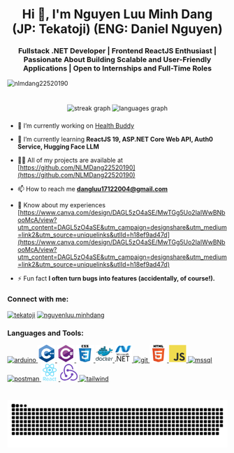 <h1 align="center">
  Hi 👋, I'm Nguyen Luu Minh Dang <br> 
  (JP: Tekatoji) (ENG: Daniel Nguyen)
</h1>

<h3 align="center">Fullstack .NET Developer | Frontend ReactJS Enthusiast | Passionate About Building Scalable and User-Friendly Applications | Open to Internships and Full-Time Roles</h3>

<p align="left"> <img src="https://komarev.com/ghpvc/?username=nlmdang22520190&label=Profile%20views&color=0e75b6&style=flat" alt="nlmdang22520190" /> </p>

###

<br clear="both">

<div align="center">
  <img src="https://streak-stats.demolab.com?user=NLMDang22520190&locale=en&mode=daily&theme=dracula&hide_border=false&border_radius=5" height="150" alt="streak graph"  />
 
  <img src="https://github-readme-stats.vercel.app/api/top-langs?username=NLMDang22520190&locale=en&hide_title=false&layout=compact&card_width=320&langs_count=5&theme=dracula&hide_border=false" height="150" alt="languages graph"  />
</div>

###

- 🔭 I’m currently working on [Health Buddy](https://github.com/NLMDang22520190/HealthBuddy)

- 🌱 I’m currently learning **ReactJS 19, ASP.NET Core Web API, Auth0 Service, Hugging Face LLM**

- 👨‍💻 All of my projects are available at [https://github.com/NLMDang22520190](https://github.com/NLMDang22520190)

- 📫 How to reach me **dangluu17122004@gmail.com**

- 📄 Know about my experiences [https://www.canva.com/design/DAGL5zO4aSE/MwTGg5Uo2laIWwBNbooMcA/view?utm_content=DAGL5zO4aSE&utm_campaign=designshare&utm_medium=link2&utm_source=uniquelinks&utlId=h18ef9ad47d](https://www.canva.com/design/DAGL5zO4aSE/MwTGg5Uo2laIWwBNbooMcA/view?utm_content=DAGL5zO4aSE&utm_campaign=designshare&utm_medium=link2&utm_source=uniquelinks&utlId=h18ef9ad47d)

- ⚡ Fun fact **I often turn bugs into features (accidentally, of course!).**

<h3 align="left">Connect with me:</h3>
<p align="left">
<a href="https://linkedin.com/in/tekatoji" target="blank"><img align="center" src="https://raw.githubusercontent.com/rahuldkjain/github-profile-readme-generator/master/src/images/icons/Social/linked-in-alt.svg" alt="tekatoji" height="30" width="40" /></a>
<a href="https://fb.com/nguyenluu.minhdang" target="blank"><img align="center" src="https://raw.githubusercontent.com/rahuldkjain/github-profile-readme-generator/master/src/images/icons/Social/facebook.svg" alt="nguyenluu.minhdang" height="30" width="40" /></a>
</p>

<h3 align="left">Languages and Tools:</h3>
<p align="left"> <a href="https://www.arduino.cc/" target="_blank" rel="noreferrer"> <img src="https://cdn.worldvectorlogo.com/logos/arduino-1.svg" alt="arduino" width="40" height="40"/> </a> <a href="https://www.w3schools.com/cpp/" target="_blank" rel="noreferrer"> <img src="https://raw.githubusercontent.com/devicons/devicon/master/icons/cplusplus/cplusplus-original.svg" alt="cplusplus" width="40" height="40"/> </a> <a href="https://www.w3schools.com/cs/" target="_blank" rel="noreferrer"> <img src="https://raw.githubusercontent.com/devicons/devicon/master/icons/csharp/csharp-original.svg" alt="csharp" width="40" height="40"/> </a> <a href="https://www.w3schools.com/css/" target="_blank" rel="noreferrer"> <img src="https://raw.githubusercontent.com/devicons/devicon/master/icons/css3/css3-original-wordmark.svg" alt="css3" width="40" height="40"/> </a> <a href="https://www.docker.com/" target="_blank" rel="noreferrer"> <img src="https://raw.githubusercontent.com/devicons/devicon/master/icons/docker/docker-original-wordmark.svg" alt="docker" width="40" height="40"/> </a> <a href="https://dotnet.microsoft.com/" target="_blank" rel="noreferrer"> <img src="https://raw.githubusercontent.com/devicons/devicon/master/icons/dot-net/dot-net-original-wordmark.svg" alt="dotnet" width="40" height="40"/> </a> <a href="https://git-scm.com/" target="_blank" rel="noreferrer"> <img src="https://www.vectorlogo.zone/logos/git-scm/git-scm-icon.svg" alt="git" width="40" height="40"/> </a> <a href="https://www.w3.org/html/" target="_blank" rel="noreferrer"> <img src="https://raw.githubusercontent.com/devicons/devicon/master/icons/html5/html5-original-wordmark.svg" alt="html5" width="40" height="40"/> </a> <a href="https://developer.mozilla.org/en-US/docs/Web/JavaScript" target="_blank" rel="noreferrer"> <img src="https://raw.githubusercontent.com/devicons/devicon/master/icons/javascript/javascript-original.svg" alt="javascript" width="40" height="40"/> </a> <a href="https://www.microsoft.com/en-us/sql-server" target="_blank" rel="noreferrer"> <img src="https://www.svgrepo.com/show/303229/microsoft-sql-server-logo.svg" alt="mssql" width="40" height="40"/> </a> <a href="https://postman.com" target="_blank" rel="noreferrer"> <img src="https://www.vectorlogo.zone/logos/getpostman/getpostman-icon.svg" alt="postman" width="40" height="40"/> </a> <a href="https://reactjs.org/" target="_blank" rel="noreferrer"> <img src="https://raw.githubusercontent.com/devicons/devicon/master/icons/react/react-original-wordmark.svg" alt="react" width="40" height="40"/> </a> <a href="https://redux.js.org" target="_blank" rel="noreferrer"> <img src="https://raw.githubusercontent.com/devicons/devicon/master/icons/redux/redux-original.svg" alt="redux" width="40" height="40"/> </a> <a href="https://tailwindcss.com/" target="_blank" rel="noreferrer"> <img src="https://www.vectorlogo.zone/logos/tailwindcss/tailwindcss-icon.svg" alt="tailwind" width="40" height="40"/> </a> </p>

###

<br clear="both">

<img src="https://raw.githubusercontent.com/NLMDang22520190/NLMDang22520190/output/snake.svg" alt="Snake animation" />

###
